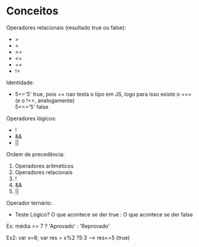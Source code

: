 # Conceitos
<p>Operadores relacionais (resultado true ou false):<ul>
<li>></li>
<li><</li>
<li>>=</li>
<li><=</li>
<li>==</li>
<li>!=</li>
</ul></p>

<p>Identidade:<ul>
<li>5=='5' true, pois == nao testa o tipo em JS, logo para isso existe o === (e o !==, analogamente) </br>
5==='5' false</li>
</ul></p>

<p>Operadores lógicos:
<ul>
<li>!</li>
<li>&&</li>
<li>||</li>
</ul></p>

<p>Ordem de precedência:<ol>
  <li>Operadores aritmeticos</li>
  <li>Operadores relacionais</li>
  <li>!</li>
  <li>&&</li>
  <li>||</li>
</ol></p>

<p>Operador ternário:
<ul>
  <li>Teste Lógico? O que acontece se der true : O que acontece se der false</li></ul>
  Ex: média >= 7 ? 'Aprovado' : 'Reprovado'
  <p>Ex2: var x=8; var res = x%2 ?5:3  --> res==5 (true)</p>
  </p>
